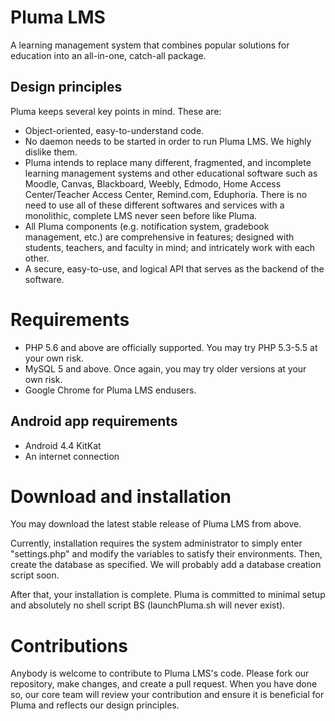 # Pluma LMS
A learning management system that combines popular solutions for education into an all-in-one, catch-all package.

## Design principles
Pluma keeps several key points in mind. These are:
- Object-oriented, easy-to-understand code.
- No daemon needs to be started in order to run Pluma LMS. We highly dislike them.
- Pluma intends to replace many different, fragmented, and incomplete learning management systems and other educational software such as Moodle, Canvas, Blackboard, Weebly, Edmodo, Home Access Center/Teacher Access Center, Remind.com, Eduphoria. There is no need to use all of these different softwares and services with a monolithic, complete LMS never seen before like Pluma.
- All Pluma components (e.g. notification system, gradebook management, etc.) are comprehensive in features; designed with students, teachers, and faculty in mind; and intricately work with each other.
- A secure, easy-to-use, and logical API that serves as the backend of the software.

# Requirements
- PHP 5.6 and above are officially supported. You may try PHP 5.3-5.5 at your own risk.
- MySQL 5 and above. Once again, you may try older versions at your own risk.
- Google Chrome for Pluma LMS endusers.

## Android app requirements
- Android 4.4 KitKat
- An internet connection

# Download and installation
You may download the latest stable release of Pluma LMS from above.

Currently, installation requires the system administrator to simply enter "settings.php" and modify the variables to satisfy their environments. Then, create the database as specified. We will probably add a database creation script soon.

After that, your installation is complete. Pluma is committed to minimal setup and absolutely no shell script BS (launchPluma.sh will never exist).

# Contributions
Anybody is welcome to contribute to Pluma LMS's code. Please fork our repository, make changes, and create a pull request. When you have done so, our core team will review your contribution and ensure it is beneficial for Pluma and reflects our design principles.

